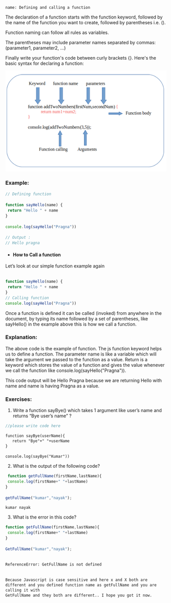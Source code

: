 ```ngMeta
name: Defining and calling a function
```

The declaration of a function starts with the function keyword, followed by the name of the function you want to create, followed by parentheses i.e. (). 

Function naming can follow all rules as variables.

The parentheses may include parameter names separated by commas:
(parameter1, parameter2, ...)

Finally write your function's code between curly brackets {}. Here's the basic syntax for declaring a function:


![Function-flow](images/function_flow.png)


### Example:

```javascript
// Defining function

function sayHello(name) {
 return "Hello " + name
}
 
console.log(sayHello("Pragna"))
 
// Output :
// Hello pragna
```

- #### How to Call a function

Let’s look at our simple function example again

```javascript

function sayHello(name) {
 return "Hello " + name
}
// Calling function
console.log(sayHello("Pragna"))

```

Once a function is defined it can be called (invoked) from anywhere in the document, by typing its name followed by a set of parentheses, like sayHello() in the example above this is how we call a function.
 
### Explanation: 

The above code is the example of function. The js function keyword helps us to define a function. The parameter name is like a variable which will take the argument we passed to the function as a value. Return is a keyword which stores the value of a function and gives the value whenever we call the function like console.log(sayHello("Pragna")).

This code output will be Hello Pragna because we are returning Hello with name and name is having Pragna as a value.

### Exercises:

1. Write a function sayBye() which takes 1 argument like user’s name and returns 
“Bye user’s name” ?

```javascript
//please write code here
```

```solution
function sayBye(userName){
   return "Bye"+" "+userName
}
 
console.log(sayBye("Kumar"))
```

2. What is the output of the following code?

```javascript
 function getFullName(firstName,lastName){
 console.log(firstName+" "+lastName)
}
 
getFullName("kumar","nayak");
 ```

```solution
kumar nayak
```

3. What is the error in this code?

```javascript
function getFullName(firstName,lastName){
 console.log(firstName+" "+lastName)
}
 
GetFullName("kumar","nayak");
 
```
```solution
ReferenceError: GetFullName is not defined


Because Javascript is case sensitive and here x and X both are different and you defined function name as getFullName and you are calling it with 
GetFullName and they both are different.. I hope you got it now.
```
